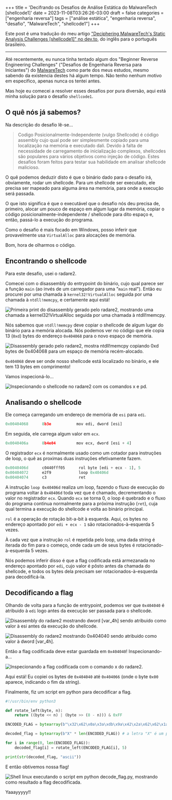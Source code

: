 +++
title = 'Decifrando os Desafios de Análise Estática do MalwareTech [shellcode1]'
date = 2023-11-08T03:26:26-03:00
draft = false
categories = ["engenharia reversa"]
tags = ["análise estática", "engenharia reversa", "desafio", "MalwareTech", "shellcode1"]
+++

Este post é uma tradução do meu artigo ["Deciphering MalwareTech's Static Analysis Challenges [shellcode1]" no dev.to](https://dev.to/laviniasec/deciphering-malwaretechs-static-analysis-challenges-shellcode1-3fac), do inglês para o português brasileiro.

---

Até recentemente, eu nunca tinha tentado algum dos "Beginner Reverse Engineering Challenges" ("Desafios de Engenharia Reversa para Iniciantes") do [MalwareTech](https://malwaretech.com) como parte dos meus estudos, mesmo sabendo da existencia destes há algum tempo. Não tenho nenhum motivo em especifico, apenas nunca os tentei antes.

Mas hoje eu comecei a resolver esses desafios por pura diversão, aqui está minha solução para o desafio `shellcode1`.

## O quê nós já sabemos?

Na descrição do desafio lê-se...

> Codigo Posicionalmente-Independente (vulgo Shellcode) é código assembly cujo qual pode ser simplesmente copiado para uma localização na memória e executado dali. Devido à falta de necessidade de carregamento de inicialização complexos, shellcodes são populares para vários objetivos como injeção de código. Estes desafios foram feitos para testar sua habilidade em analisar shellcode malicioso.

O quê podemos deduzir disto é que o binário dado para o desafio irá, obviamente, rodar um shellcode. Para um shellcode ser executado, ele precisa ser mapeado para alguma área na memória, para onde a execução será passada.

O que isto significa é que o executável que o desafio nós deu precisa de, primeiro, alocar um pouco de espaço em algum lugar da memória, copiar o código posicionalmente-independente / shellcode para dito espaço e, então, passá-lo a execução do programa.

Como o desafio é mais focado em Windows, posso inferir que provavelmente usa `VirtualAlloc` para alocações de memória.

Bom, hora de olharmos o código.

## Encontrando o shellcode

Para este desafio, usei o radare2.

Comecei com o disassembly do entrypoint do binário, cujo qual parece ser a função `main` (ao invés de um carregador para uma "`main` real"). Então eu procurei por uma chamada à `kernel32!VirtualAlloc` seguida por uma chamada à `ntdll!memcpy`, e certamente aqui está!

![Primeira print do disassembly gerado pelo radare2, mostrando uma chamada a kernel32!VirtualAlloc seguida por uma chamada à ntdll!memcpy.](/images/malwaretech-desafio-shellcode1/radare_print0.png)

Nós sabemos que `ntdll!memcpy` deve copiar o shellcode de algum lugar do binário para a memória alocada. Nós podemos ver no código que ele copia 13 (`0xd`) bytes do endereço `0x404068` para o novo espaço de memória.

![Disassembly gerado pelo radare2, mostra ntdll!memcpy copiando 0xd bytes de 0x404068 para um espaço de memória recém-alocado.](/images/malwaretech-desafio-shellcode1/radare_print1.png)

`0x404068` deve ser onde nosso shellcode está localizado no binário, e ele tem 13 bytes em comprimento!

Vamos inspecioná-lo...

![Inspecionando o shellcode no radare2 com os comandos x e pd.](/images/malwaretech-desafio-shellcode1/radare_dumping_shellcode.png)

## Analisando o shellcode

Ele começa carregando um endereço de memória de `esi` para `edi`.

```python
0x00404068      8b3e           mov edi, dword [esi]
```

Em seguida, ele carrega algum valor em `ecx`.

```python
0x0040406a      8b4e04         mov ecx, dword [esi + 4]
```

O registrador `ecx` é normalmente usado como um cotador para instruções de loop, o quê as proximas duas instruções efetivamente fazem.

```python
0x0040406d      c0440fff05      rol byte [edi + ecx - 1], 5
0x00404072      e2f9            loop 0x40406d
0x00404074      c3              ret
```

A instrução `loop 0x40406d` realiza um loop, fazendo o fluxo de execução do programa voltar à `0x40406d` toda vez que é chamado, decrementando o valor no registrador `ecx`. Quando `ecx` se torna 0, o loop é quebrado e o fluxo do programa continua normalmente para a próxima instrução (`ret`), cuja qual termina a execução do shellcode e volta ao binário principal.

`rol` é a operação de rotação bit-a-bit à esquerda. Aqui, os bytes no endereço apontado por `edi + ecx - 1` são rotacionados-à-esquerda 5 vezes.

À cada vez que a instrução `rol` é repetida pelo loop, uma dada string é iterada do fim para o começo, onde cada um de seus bytes é rotacionado-à-esquerda 5 vezes.

Nós podemos inferir disso é que a flag codificada está armezanada no endereço apontado por `edi`, cujo valor é pôsto antes da chamada do shellcode, e todos os bytes dela precisam ser rotacionados-à-esquerda para decodificá-la.

## Decodificando a flag

Olhando de volta para a função de entrypoint, podemos ver que `0x404040` é atribuido à `edi` logo antes da execução ser passada para o shellcode.

![Disassembly do radare2 mostrando dword [var_4h] sendo atribuido como valor à esi antes da execução do shellcode.](/images/malwaretech-desafio-shellcode1/radare_404040_part1.png)

![Disassembly do radare2 mostrando 0x404040 sendo atribuido como valor à dword [var_4h].](/images/malwaretech-desafio-shellcode1/radare_404040_part2.png)

Então a flag codificada deve estar guardada em `0x404040`! Inspecionando-a...

![Inspecionando a flag codificada com o comando x  do radare2.](/images/malwaretech-desafio-shellcode1/radare_encoded_flag.png)

Aqui está! Eu copiei os bytes de `0x404040` até `0x404066` (onde o byte `0x00` aparece, indicando o fim da string).

Finalmente, fiz um script em python para decodificar a flag.

```python
#!/usr/bin/env python3

def rotate_left(byte, n):
    return ((byte << n) | (byte >> (8 - n))) & 0xFF

ENCODED_FLAG = bytearray(b"\x32\x62\x0a\x3a\xdb\x9a\x42\x2a\x62\x62\x1a\x7a\x22\x2a\x69\x4a\x9a\x72\xa2\x69\x52\xaa\x9a\xa2\x69\x32\x7a\x92\x69\x2a\xc2\x82\x62\x7a\x4a\xa2\x9a\xeb\x00")

decoded_flag = bytearray(b"X" * len(ENCODED_FLAG)) # a letra "X" é um placeholder

for i in range(0, len(ENCODED_FLAG)):
    decoded_flag[i] = rotate_left(ENCODED_FLAG[i], 5)

print(str(decoded_flag, "ascii"))
```

E então obtivemos nossa flag!

![Shell linux executando o script em python decode_flag.py, mostrando como resultado a flag decodificada.](/images/malwaretech-desafio-shellcode1/decoded_flag.png)

Yaaayyyyy!!
